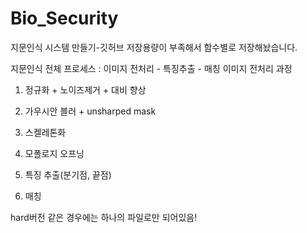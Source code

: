# Bio_Security
지문인식 시스템 만들기-깃허브 저장용량이 부족해서 함수별로 저장해놨습니다.

지문인식 전체 프로세스 :
이미지 전처리 - 특징추출 - 매칭
이미지 전처리 과정 

1. 정규화 + 노이즈제거 + 대비 향상

2. 가우시안 블러 + unsharped mask

3. 스켈레톤화

4. 모폴로지 오프닝

5. 특징 추출(분기점, 끝점)

6. 매칭

hard버전 같은 경우에는 하나의 파일로만 되어있음!
